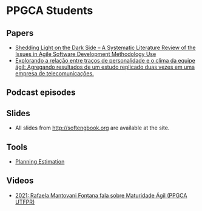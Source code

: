 # PPGCA Students

## Papers

- [Shedding Light on the Dark Side – A Systematic Literature Review of the Issues in Agile Software Development Methodology Use](https://www.sciencedirect.com/science/article/abs/pii/S0164121224000098?dgcid=raven_sd_aip_email)
- [Explorando a relação entre traços de personalidade e o clima da equipe ágil: Agregando resultados de um estudo replicado duas vezes em uma empresa de telecomunicações.](https://x.com/FronteirasES/status/1755626505051246657?s=20)

## Podcast episodes 

## Slides
- All slides from http://softengbook.org are available at the site.


## Tools 

- [Planning Estimation](https://teamlead.tools/)

## Videos

- [2021: Rafaela Mantovani Fontana fala sobre Maturidade Ágil (PPGCA UTFPR)](https://www.youtube.com/watch?v=urG5C6zAfZs)



